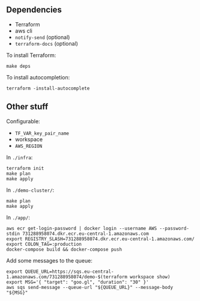## Dependencies

- Terraform
- aws cli
- `notify-send` (optional)
- `terraform-docs` (optional)

To install Terraform:

```
make deps
```

To install autocompletion:

```
terraform -install-autocomplete
```

## Other stuff

Configurable:

- `TF_VAR_key_pair_name`
- workspace
- `AWS_REGION`

In `./infra`:

```
terraform init
make plan
make apply
```

In `./demo-cluster/`:

```
make plan
make apply
```

In `./app/`:

```
aws ecr get-login-password | docker login --username AWS --password-stdin 731288958074.dkr.ecr.eu-central-1.amazonaws.com
export REGISTRY_SLASH=731288958074.dkr.ecr.eu-central-1.amazonaws.com/
export COLON_TAG=:production
docker-compose build && docker-compose push
```


Add some messages to the queue:

```
export QUEUE_URL=https://sqs.eu-central-1.amazonaws.com/731288958074/demo-$(terraform workspace show)
export MSG='{ "target": "goo.gl", "duration": "30" }'
aws sqs send-message --queue-url "${QUEUE_URL}" --message-body "${MSG}"
```
